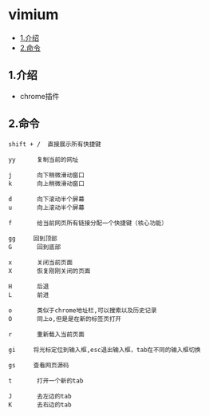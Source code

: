 # vimium

<!-- vim-markdown-toc Marked -->

* [1.介绍](#1.介绍)
* [2.命令](#2.命令)

<!-- vim-markdown-toc -->

## 1.介绍

- chrome插件

## 2.命令

```shell
shift + /  直接展示所有快捷键

yy      复制当前的网址

j       向下稍微滑动窗口
k       向上稍微滑动窗口

d       向下滚动半个屏幕
u       向上滚动半个屏幕

f       给当前网页所有链接分配一个快捷键（核心功能）

gg     回到顶部
G       回到底部

x       关闭当前页面
X       恢复刚刚关闭的页面

H       后退
L       前进

o       类似于chrome地址栏,可以搜索以及历史记录
O       同上o,但是是在新的标签页打开

r       重新载入当前页面

gi     将光标定位到输入框,esc退出输入框，tab在不同的输入框切换

gs     查看网页源码

t       打开一个新的tab

J       去左边的tab
K       去右边的tab
```

